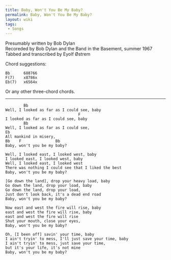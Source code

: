 ```yaml
---
title: Baby, Won't You Be My Baby?
permalink: Baby, Won't You Be My Baby?
layout: wiki
tags:
 - Songs
---
```


Presumably written by Bob Dylan  
Recoreded by Bob Dylan and the Band in the Basement, summer 1967  
Tabbed and transcribed by Eyolf Østrem

Chord suggestions:

    Bb      688766
    F(7)    x8786x
    Eb(7)   x6564x

Or any other three-chord chords.

* * * * *

            Bb
    Well, I looked as far as I could see, baby
                                    F
    I looked as far as I could see, baby
            Bb
    Well, I looked as far as I could see,
    Eb
    All mankind in misery,
    Bb    F               Bb
    Baby, won't you be my baby?

    Well, I looked east, I looked west, baby
    I looked east, I looked west, baby
    Well, I looked east, I looked west
    There was nothing I could see that I liked the best
    Baby, won't you be my baby?

    [Go down the land], drop your heavy load, baby
    Go down the land, drop your load, baby
    Go down the land, drop your load,
    Just don't look back, it's a dead end road
    Baby, won't you be my baby?

    Now east and west the fire will rise, baby
    east and west the fire will rise, baby
    east and west the fire will rise
    Shut your mouth, close your eyes,
    Baby, won't you be my baby?

    Oh, [I been off] savin' your time, baby
    I ain't tryin' to mess, I'll just save your time, baby
    I ain't tryin' to mess, just save your time,
    but it's your life, it's not mine
    Baby, won't you be my baby?

